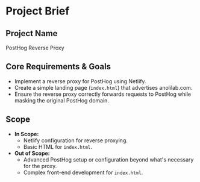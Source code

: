 # Project Brief

## Project Name

PostHog Reverse Proxy

## Core Requirements & Goals

- Implement a reverse proxy for PostHog using Netlify.
- Create a simple landing page (`index.html`) that advertises anolilab.com.
- Ensure the reverse proxy correctly forwards requests to PostHog while masking the original PostHog domain.

## Scope

- **In Scope:**
    - Netlify configuration for reverse proxying.
    - Basic HTML for `index.html`.
- **Out of Scope:**
    - Advanced PostHog setup or configuration beyond what's necessary for the proxy.
    - Complex front-end development for `index.html`. 